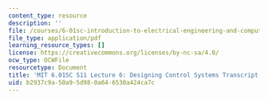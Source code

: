 ```yaml
---
content_type: resource
description: ''
file: /courses/6-01sc-introduction-to-electrical-engineering-and-computer-science-i-spring-2011/b2937c9a50a95d980a646530a424ca7c_MIT6_01SC_S11_lec06_300k.pdf
file_type: application/pdf
learning_resource_types: []
license: https://creativecommons.org/licenses/by-nc-sa/4.0/
ocw_type: OCWFile
resourcetype: Document
title: 'MIT 6.01SC S11 Lecture 6: Designing Control Systems Transcript'
uid: b2937c9a-50a9-5d98-0a64-6530a424ca7c
---
```


